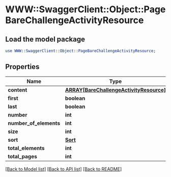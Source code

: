 # WWW::SwaggerClient::Object::PageBareChallengeActivityResource

## Load the model package
```perl
use WWW::SwaggerClient::Object::PageBareChallengeActivityResource;
```

## Properties
Name | Type | Description | Notes
------------ | ------------- | ------------- | -------------
**content** | [**ARRAY[BareChallengeActivityResource]**](BareChallengeActivityResource.md) |  | [optional] 
**first** | **boolean** |  | [optional] 
**last** | **boolean** |  | [optional] 
**number** | **int** |  | [optional] 
**number_of_elements** | **int** |  | [optional] 
**size** | **int** |  | [optional] 
**sort** | [**Sort**](Sort.md) |  | [optional] 
**total_elements** | **int** |  | [optional] 
**total_pages** | **int** |  | [optional] 

[[Back to Model list]](../README.md#documentation-for-models) [[Back to API list]](../README.md#documentation-for-api-endpoints) [[Back to README]](../README.md)


